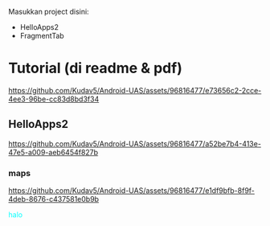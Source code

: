 Masukkan project disini:
- HelloApps2
- FragmentTab

# Tutorial (di readme & pdf)


https://github.com/Kudav5/Android-UAS/assets/96816477/e73656c2-2cce-4ee3-96be-cc83d8bd3f34


## HelloApps2

https://github.com/Kudav5/Android-UAS/assets/96816477/a52be7b4-413e-47e5-a009-aeb6454f827b

### maps
https://github.com/Kudav5/Android-UAS/assets/96816477/e1df9bfb-8f9f-4deb-8676-c437581e0b9b


<p style="color: aqua;"> halo </p>
